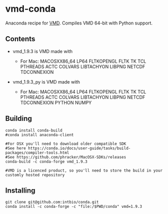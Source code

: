 # vmd-conda

Anaconda recipe for [VMD](http://www.ks.uiuc.edu/Research/vmd/).
Compiles VMD 64-bit with Python support.

## Contents

- vmd_1.9.3 is VMD made with
     - For Mac: MACOSXX86_64 LP64 FLTKOPENGL FLTK TK  TCL PTHREADS  ACTC COLVARS  LIBTACHYON  LIBPNG NETCDF TDCONNEXION

- vmd_1.9.3_py is VMD made with
     - For Mac: MACOSXX86_64 LP64 FLTKOPENGL FLTK TK  TCL PTHREADS  ACTC COLVARS  LIBTACHYON  LIBPNG NETCDF TDCONNEXION PYTHON   NUMPY

## Building 


```
conda install conda-build
#conda install anaconda-client

#For OSX you'll need to download older compatible SDK
#See here https://conda.io/docs/user-guide/tasks/build-packages/compiler-tools.html
#See https://github.com/phracker/MacOSX-SDKs/releases
conda-build -c conda-forge vmd_1.9.3

#VMD is a licenced product, so you'll need to store the build in your customly hosted repository

```


## Installing 

```
git clone git@github.com:intbio/conda.git
conda install -c conda-forge -c "file:/$PWD/conda" vmd=1.9.3
```
